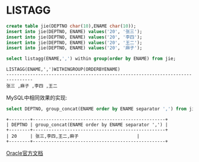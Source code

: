 # LISTAGG

```sql
create table jie(DEPTNO char(10),ENAME char(10));
insert into jie(DEPTNO, ENAME) values('20', '张三');
insert into jie(DEPTNO, ENAME) values('20', '李四');
insert into jie(DEPTNO, ENAME) values('20', '王二');
insert into jie(DEPTNO, ENAME) values('20', '麻子');

select listagg(ENAME,',') within group(order by ENAME) from jie;
```

    LISTAGG(ENAME,',')WITHINGROUP(ORDERBYENAME)
    --------------------------------------------------------------------------------
    张三 ,麻子 ,李四 ,王二

MySQL中相同效果的实现:

```sql
select DEPTNO, group_concat(ENAME order by ENAME separator ',') from jie where DEPTNO = '20';
```

    +--------+--------------------------------------------------+
    | DEPTNO | group_concat(ENAME order by ENAME separator ',') |
    +--------+--------------------------------------------------+
    | 20     | 张三,李四,王二,麻子                      |
    +--------+--------------------------------------------------+

[Oracle官方文档](https://docs.oracle.com/en/database/oracle/oracle-database/19/sqlrf/LISTAGG.html)